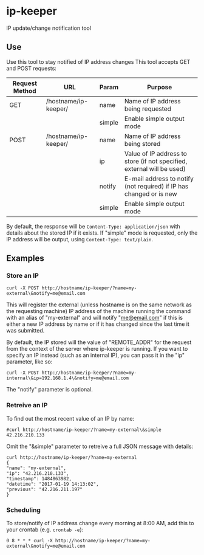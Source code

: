 # ip-keeper
IP update/change notification tool

## Use
Use this tool to stay notified of IP address changes
This tool accepts GET and POST requests:

|Request Method|URL|Param|Purpose|
|--------------|---|-----|-------|
| GET  | /hostname/ip-keeper/ | name | Name of IP address being requested |
|      |                      | simple | Enable simple output mode |
| POST | /hostname/ip-keeper/ | name | Name of IP address being stored |
|      |                      | ip | Value of IP address to store (if not specified, external will be used) |
|      |                      | notify | E-mail address to notify (not required) if IP has changed or is new |
|      |                      | simple | Enable simple output mode |

By default, the response will be `Content-Type: application/json` with details about the stored IP if it exists. If "simple" mode is requested, only the IP address will be output, using `Content-Type: text/plain`.

## Examples

### Store an IP

```
curl -X POST http://hostname/ip-keeper/?name=my-external\&notify=me@email.com
```

This will register the external (unless hostname is on the same network as the requesting machine) IP address of the machine running the command with an alias of "my-external" and will notify "me@email.com" if this is either a new IP address by name or if it has changed since the last time it was submitted.

By default, the IP stored will the value of "REMOTE_ADDR" for the request from the context of the server where ip-keeper is running. If you want to specify an IP instead (such as an internal IP), you can pass it in the "ip" parameter, like so:

```
curl -X POST http://hostname/ip-keeper/?name=my-internal\&ip=192.168.1.4\&notify=me@email.com
```

The "notify" parameter is optional.

### Retreive an IP

To find out the most recent value of an IP by name:

```
#curl http://hostname/ip-keeper/?name=my-external\&simple
42.216.210.133
```

Omit the "&simple" parameter to retreive a full JSON message with details:

```
curl http://hostname/ip-keeper/?name=my-external
{
"name": "my-external",
"ip": "42.216.210.133",
"timestamp": 1484863982,
"datetime": "2017-01-19 14:13:02",
"previous": "42.216.211.197"
}
```

### Scheduling

To store/notify of IP address change every morning at 8:00 AM, add this to your crontab (e.g. `crontab -e`):

```
0 8 * * * curl -X http://hostname/ip-keeper/?name=my-external\&notify=me@email.com
```
